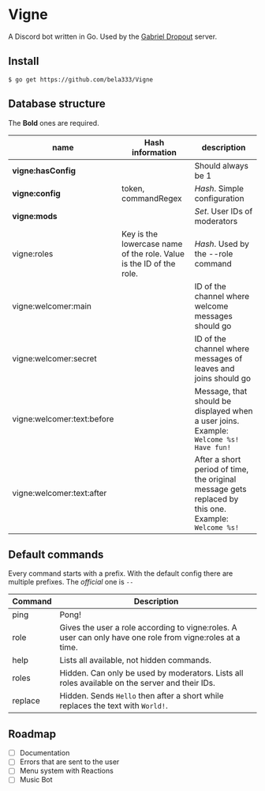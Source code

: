 # Vigne
A Discord bot written in Go. Used by the [Gabriel Dropout](http://discord.gg/e2Svd88) server.

## Install
```shell
$ go get https://github.com/bela333/Vigne
```

## Database structure

The **Bold** ones are required.

| name | Hash information | description |
| - | - | - |
**vigne:hasConfig** | | Should always be 1
**vigne:config** | token, commandRegex | *Hash*. Simple configuration
**vigne:mods** | | *Set*. User IDs of moderators
vigne:roles | Key is the lowercase name of the role. Value is the ID of the role. | *Hash*. Used by the --role command
vigne:welcomer:main | | ID of the channel where welcome messages should go
vigne:welcomer:secret | | ID of the channel where messages of leaves and joins should go
vigne:welcomer:text:before | | Message, that should be displayed when a user joins. Example: `Welcome %s! Have fun!`
vigne:welcomer:text:after | | After a short period of time, the original message gets replaced by this one. Example: `Welcome %s!`

## Default commands

Every command starts with a prefix. With the default config there are multiple prefixes. The *official* one is `--`

| Command | Description |
| - | - |
ping | Pong!
role | Gives the user a role according to vigne:roles. A user can only have one role from vigne:roles at a time.
help | Lists all available, not hidden commands.
roles | Hidden. Can only be used by moderators. Lists all roles available on the server and their IDs.
replace | Hidden. Sends `Hello` then after a short while replaces the text with `World!`.

## Roadmap
- [ ] Documentation
- [ ] Errors that are sent to the user
- [ ] Menu system with Reactions
- [ ] Music Bot
